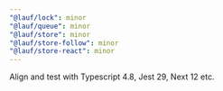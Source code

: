 ```yaml
---
"@lauf/lock": minor
"@lauf/queue": minor
"@lauf/store": minor
"@lauf/store-follow": minor
"@lauf/store-react": minor
---
```


Align and test with Typescript 4.8, Jest 29, Next 12 etc.
